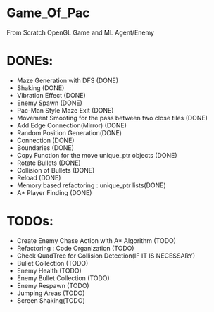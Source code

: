 # Game_Of_Pac
From Scratch OpenGL Game and ML Agent/Enemy 

# DONEs:
- Maze Generation with DFS (DONE)
- Shaking (DONE)
- Vibration Effect (DONE)
- Enemy Spawn (DONE)
- Pac-Man Style Maze Exit (DONE)
- Movement Smooting for the pass between two close tiles (DONE)
- Add Edge Connection(Mirror) (DONE)
- Random Position Generation(DONE)
- Connection (DONE)
- Boundaries (DONE)
- Copy Function for the move unique_ptr objects (DONE)
- Rotate Bullets (DONE)
- Collision of Bullets (DONE)
- Reload (DONE)
- Memory based refactoring : unique_ptr lists(DONE)
- A* Player Finding (DONE)

# TODOs:
- Create Enemy Chase Action with A* Algorithm (TODO)
- Refactoring : Code Organization (TODO)
- Check QuadTree for Collision Detection(IF IT IS NECESSARY)
- Bullet Collection (TODO)
- Enemy Health (TODO)
- Enemy Bullet Collection (TODO)
- Enemy Respawn (TODO)
- Jumping Areas (TODO)
- Screen Shaking(TODO)
